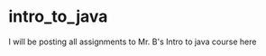 intro_to_java
=============

I will be posting all assignments to Mr. B's Intro to java course here
